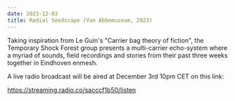 ```yaml
---
date: 2023-12-03
title: Radial Seedscape (Van Abbemuseum, 2023)
---
```

Taking inspiration from Le Guin's "Carrier bag theory of fiction", the Temporary Shock Forest group presents a multi-carrier echo-system where a myriad of sounds, field recordings and stories from their past three weeks together in Eindhoven enmesh. 

A live radio broadcast will be aired at December 3rd 10pm CET on this link: 

<https://streaming.radio.co/sacccf1b50/listen>